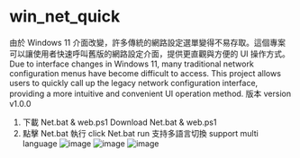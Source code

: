 # win_net_quick

由於 Windows 11 介面改變，許多傳統的網路設定選單變得不易存取。這個專案可以讓使用者快速呼叫舊版的網路設定介面，提供更直觀與方便的 UI 操作方式。
Due to interface changes in Windows 11, many traditional network configuration menus have become difficult to access. This project allows users to quickly call up the legacy network configuration interface, providing a more intuitive and convenient UI operation method.
版本 version v1.0.0
1. 下載 Net.bat & web.ps1
   Download Net.bat & web.ps1
2. 點擊 Net.bat 執行
   click Net.bat run
支持多語言切換 support multi language
![image](https://github.com/user-attachments/assets/d746b18e-e6ba-4236-a7fc-7cddfd4b9260)
![image](https://github.com/user-attachments/assets/f30afd2e-3e82-4b01-9862-befb3c628139)
![image](https://github.com/user-attachments/assets/db92a395-5559-4d07-9f00-84b580ae1636)
